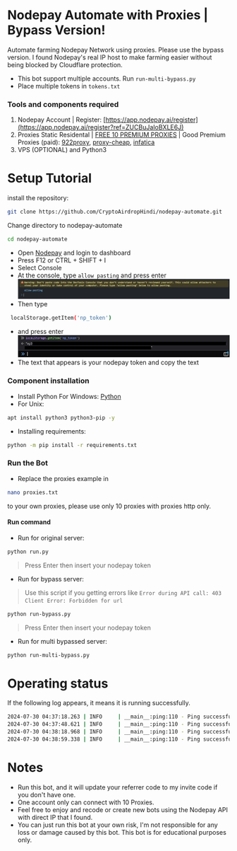 # Nodepay Automate with Proxies | Bypass Version!
Automate farming Nodepay Network using proxies. Please use the bypass version. I found Nodepay's real IP host to make farming easier without being blocked by Cloudflare protection. 
- This bot support multiple accounts. Run ```run-multi-bypass.py```
- Place multiple tokens in ```tokens.txt```
### Tools and components required
1. Nodepay Account | Register: [https://app.nodepay.ai/register](https://app.nodepay.ai/register?ref=ZUCBuJaIoBXLE6J)
2. Proxies Static Residental | [FREE 10 PREMIUM PROXIES](https://www.webshare.io/?referral_code=p7k7whpdu2jg) | Good Premium Proxies (paid): [922proxy](https://www.922proxy.com/register?inviter_code=d03d4fed), [proxy-cheap](https://app.proxy-cheap.com/r/JysUiH), [infatica](https://dashboard.infatica.io/aff.php?aff=544)
3. VPS (OPTIONAL) and Python3
# Setup Tutorial

install the repository: 
```bash
git clone https://github.com/CryptoAirdropHindi/nodepay-automate.git
```
Change directory to nodepay-automate
```bash
cd nodepay-automate
```

- Open [Nodepay](https://app.nodepay.ai/register?ref=ZUCBuJaIoBXLE6J) and login to dashboard
- Press F12 or CTRL + SHIFT + I
- Select Console
- At the console, type ```allow pasting``` and press enter
![0001](https://github.com/im-hanzou/getgrass_bot/blob/main/pasting.JPG)
- Then type
```bash
 localStorage.getItem('np_token')
```
- and press enter
![0002](https://github.com/im-hanzou/getgrass_bot/blob/main/nodepaytoken.png)
- The text that appears is your nodepay token and copy the text
### Component installation
- Install Python For Windows: [Python](https://www.python.org/ftp/python/3.13.0/python-3.13.0-amd64.exe)
- For Unix:
```bash
apt install python3 python3-pip -y
```
- Installing requirements: 
```bash
python -m pip install -r requirements.txt
```
### Run the Bot
- Replace the proxies example in
 ```bash 
nano proxies.txt
```
to your own proxies, please use only 10 proxies with proxies http only.
#### Run command
- Run for original server:
```bash
python run.py
```
>Press Enter then insert your nodepay token
- Run for bypass server:
>Use this script if you getting errors like ```Error during API call: 403 Client Error: Forbidden for url```
```bash
python run-bypass.py
```
>Press Enter then insert your nodepay token
- Run for multi bypassed server:
```bash
python run-multi-bypass.py
```
# Operating status
If the following log appears, it means it is running successfully.
```bash
2024-07-30 04:37:18.263 | INFO     | __main__:ping:110 - Ping successful: {'success': True, 'code': 0, 'msg': 'Success', 'data': {'ip_score': 88}}
2024-07-30 04:37:48.621 | INFO     | __main__:ping:110 - Ping successful: {'success': True, 'code': 0, 'msg': 'Success', 'data': {'ip_score': 90}}
2024-07-30 04:38:18.968 | INFO     | __main__:ping:110 - Ping successful: {'success': True, 'code': 0, 'msg': 'Success', 'data': {'ip_score': 94}}
2024-07-30 04:38:59.338 | INFO     | __main__:ping:110 - Ping successful: {'success': True, 'code': 0, 'msg': 'Success', 'data': {'ip_score': 98}}
```
# Notes
- Run this bot, and it will update your referrer code to my invite code if you don't have one.
- One account only can connect with 10 Proxies.
- Feel free to enjoy and recode or create new bots using the Nodepay API with direct IP that I found.
- You can just run this bot at your own risk, I'm not responsible for any loss or damage caused by this bot. This bot is for educational purposes only.
